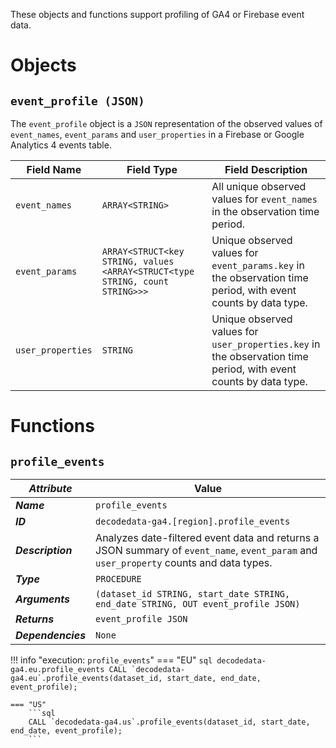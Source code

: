 These objects and functions support profiling of GA4 or Firebase event data.

# Objects
## **`event_profile (JSON)`**
The `event_profile` object is a `JSON` representation of the observed values of `event_names`, `event_params` and `user_properties` in a Firebase or Google Analytics 4 events table.

Field Name | Field Type | Field Description
--- | --- | ---
`event_names` | `ARRAY<STRING>` | All unique observed values for `event_names` in the observation time period.
`event_params`| `ARRAY<STRUCT<key STRING, values <ARRAY<STRUCT<type STRING, count STRING>>>` | Unique observed values for `event_params.key` in the observation time period, with event counts by data type.
`user_properties` | `STRING` | Unique observed values for `user_properties.key` in the observation time period, with event counts by data type.

# Functions
## **`profile_events`**
_**Attribute**_ | Value
--- | ---
_**Name**_ | `profile_events`
_**ID**_ | `decodedata-ga4.[region].profile_events`
_**Description**_ | Analyzes date-filtered event data and returns a JSON summary of `event_name`, `event_param` and `user_property` counts and data types.
_**Type**_ | `PROCEDURE`
_**Arguments**_ | `(dataset_id STRING, start_date STRING, end_date STRING, OUT event_profile JSON)`
_**Returns**_ | `event_profile JSON`
_**Dependencies**_ | `None`

!!! info "execution: `profile_events`"
    === "EU"
        ```sql
        decodedata-ga4.eu.profile_events
        CALL `decodedata-ga4.eu`.profile_events(dataset_id, start_date, end_date, event_profile);
        ```

    === "US"
        ```sql
        CALL `decodedata-ga4.us`.profile_events(dataset_id, start_date, end_date, event_profile);
        ```
